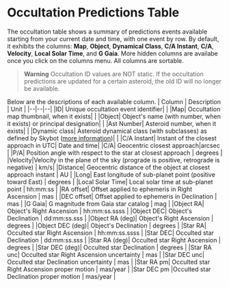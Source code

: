 # Occultation Predictions Table

The occultation table shows a summary of predictions events available starting from your current date and time, with one event by row. By default, it exhibits the columns: **Map**, **Object**, **Dynamical Class**, **C/A Instant**, **C/A**, **Velocity**, **Local Solar Time**, and **G Gaia**. More hidden columns are availabe once you click on the columns menu. All columns are sortable.

> **Warning**
> Occultation ID values are NOT static. If the occultation predictions are updated for a certain asteroid, the old ID will no longer be available.

Below are the descriptions of each available column.
| Column | Description | Unit |
|--|--|--|
|ID| Unique occultation event identifier| |
|Map| Occultation map thumbnail, when it exists| |
|Object| Object's name (with number, when it exists) or principal designation| |
|Ast Number| Asteroid number, when it exists| |
|Dynamic class| Asteroid dynamical class (with subclasses) as defined by Skybot ([more information](https://ssp.imcce.fr/webservices/skybot/))| |
|C/A Instant| Instant of the closest approach in UTC| Date and time|
|C/A| Geocentric closest approach|arcsec |
|P/A| Position angle with respect to the star at closest approach | degrees |
|Velocity|Velocity in the plane of the sky (prograde is positive, retrograde is negative) | km/s|
|Distance| Geocentric distance of the object at closest approach instant | AU |
|Long| East longitude of sub-planet point (positive toward East) | degrees |
|Local Solar Time| Local solar time at sub-planet point | hh:mm:ss |
|RA offset| Offset applied to ephemeris in Right Ascension | mas |
|DEC offset| Offset applied to ephemeris in Declination | mas |
|G Gaia| G magnitude from Gaia star catalog | mag |
|Object RA| Object's Right Ascension | hh:mm:ss.ssss |
|Object DEC| Object's Declination | dd:mm:ss.sss |
|Object RA (deg)| Object's Right Ascension | degrees |
|Object DEC (deg)| Object's Declination | degrees |
|Star RA| Occulted star Right Ascension | hh:mm:ss.ssss |
|Star DEC| Occulted star Declination | dd:mm:ss.sss |
|Star RA (deg)| Occulted star Right Ascension | degrees |
|Star DEC (deg)| Occulted star Declination | degrees |
|Star RA unc| Occulted star Right Ascension uncertainty | mas |
|Star DEC unc| Occulted star Declination uncertainty | mas |
|Star RA pm| Occulted star Right Ascension proper motion | mas/year |
|Star DEC pm |Occulted star Declination proper motion | mas/year |
